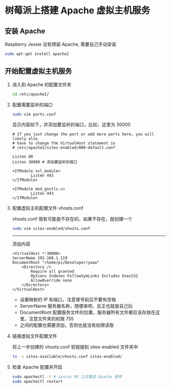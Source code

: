 # 树莓派上搭建 Apache 虚拟主机服务

## 安装 Apache

Raspberry Jessie 没有预装 Apache, 需要自己手动安装

```sh
sudo apt-get install apache2
```

## 开始配置虚拟主机服务

1. 进入到 Apache 的配置文件夹

    ```sh
    cd /etc/apache2/
    ```
    
1. 配置需要监听的端口

    ```sh
    sudo vim ports.conf
    ```

    显示内容如下，并添加要监听的端口，比如，这里为 30000
    
    ```
    # If you just change the port or add more ports here, you will likely also
    # have to change the VirtualHost statement in
    # /etc/apache2/sites-enabled/000-default.conf
    
    Listen 80
    Listen 30000 # 添加要监听的端口
    
    <IfModule ssl_module>
            Listen 443
    </IfModule>
    
    <IfModule mod_gnutls.c>
            Listen 443
    </IfModule>
    ```

1. 配置虚拟主机配置文件 vhosts.conf

    vhosts.conf 很有可能是不存在的，如果不存在，就创建一个

    ```sh
    sudo vim sites-enabled/vhosts.conf
    ```
    
    ---
    
    添加内容
    
    ```
    <VirtualHost *:30000>
    ServerName 192.168.1.119
    DocumentRoot "/home/pi/Developer/yaaw"
        <Directory />
            Require all granted
            Options Indexes FollowSymLinks Includes ExecCGI
            AllowOverride none
        </Directory>
    </VirtualHost>
    ```
    
    - 设置映射的 IP 和端口，注意冒号前后不要有空格
    - ServerName 服务器名称，随便来吧，反正也就是自己玩
    - DocumentRoot 配置服务文件的位置，服务器所有文件都应该存放在这里，注意文件夹的权限 755
    - <Directory> 之间的配置也需要添加，否则也是没有权限读取
    
    
1. 链接虚拟文件配置文件

    将上一步创建的 vhosts.conf 软链接到 sites-enabled 文件夹中
    
    ```sh
    ln -s sites-available/vhosts.conf sites-enabled/
    ```

1. 检查 Apache 配置并开启

    ```sh
    sudo apachectl -t # syntax OK 之后重启 Apache 服务
    sudo apachectl restart
    ```

